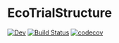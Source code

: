 # EcoTrialStructure

[![Dev](https://img.shields.io/badge/docs-dev-blue.svg)](https://HolyLab.github.io/EcoTrialStructure.jl/dev)
[![Build Status](https://github.com/HolyLab/EcoTrialStructure.jl/actions/workflows/CI.yml/badge.svg?branch=main)](https://github.com/HolyLab/EcoTrialStructure.jl/actions/workflows/CI.yml?query=branch%3Amain)
[![codecov](https://codecov.io/gh/HolyLab/EcoTrialStructure.jl/branch/main/graph/badge.svg?token=rdygJWlWvu)](https://codecov.io/gh/HolyLab/EcoTrialStructure.jl)
